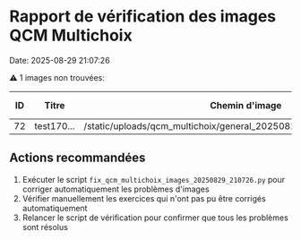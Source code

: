 # Rapport de vérification des images QCM Multichoix

Date: 2025-08-29 21:07:26

⚠️ 1 images non trouvées:

| ID | Titre | Chemin d'image | Source | Existe localement | Existe en production |
|----|--------------------|---------------|--------|-------------------|---------------------|
| 72 | test170... | /static/uploads/qcm_multichoix/general_20250829_205036_dc120bcd.png | image_path | ❌ | ❌ |

## Actions recommandées

1. Exécuter le script `fix_qcm_multichoix_images_20250829_210726.py` pour corriger automatiquement les problèmes d'images
2. Vérifier manuellement les exercices qui n'ont pas pu être corrigés automatiquement
3. Relancer le script de vérification pour confirmer que tous les problèmes sont résolus
